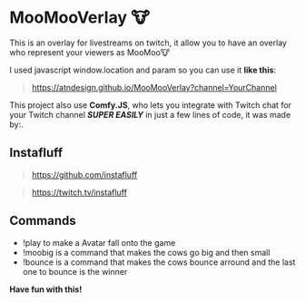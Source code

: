 # MooMooVerlay 🐮

This is an overlay for livestreams on twitch, it allow you to have an overlay who represent your viewers as MooMoo🐮

I used javascript window.location and param so you can use it **like this**:

> https://atndesign.github.io/MooMooVerlay?channel=YourChannel

This project also use **Comfy.JS**, who lets you integrate with Twitch chat for your Twitch channel **_SUPER EASILY_** in just a few lines of code, it was made by:.

## Instafluff

> https://github.com/instafluff 

> https://twitch.tv/instafluff

## Commands

- !play to make a Avatar fall onto the game
- !moobig is a command that makes the cows go big and then small
- !bounce is a command that makes the cows bounce arround and the last one to bounce is the winner

**Have fun with this!**
